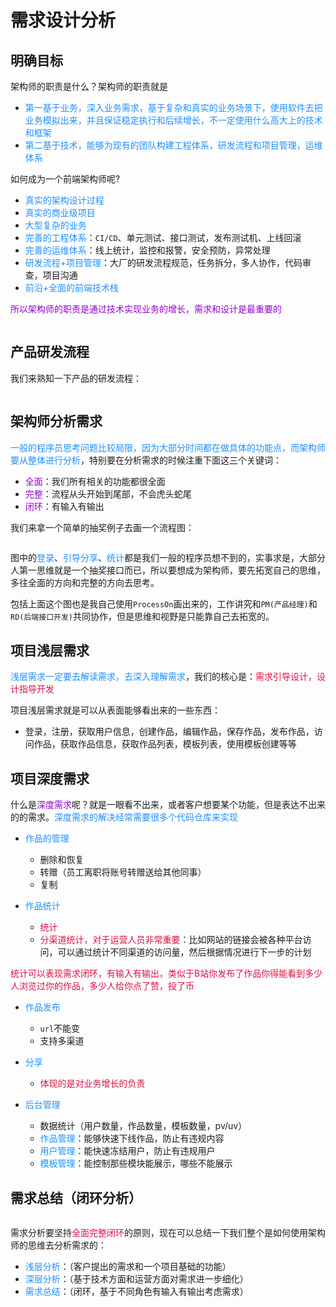 # 需求设计分析

## 明确目标
架构师的职责是什么？架构师的职责就是
+ <font color=#1E90FF>第一基于业务，深入业务需求，基于复杂和真实的业务场景下，使用软件去把业务模拟出来，并且保证稳定执行和后续增长，不一定使用什么高大上的技术和框架</font>
+ <font color=#1E90FF>第二基于技术，能够为现有的团队构建工程体系，研发流程和项目管理，运维体系</font>

如何成为一个前端架构师呢?
+ <font color=#1E90FF>真实的架构设计过程</font>
+ <font color=#1E90FF>真实的商业级项目</font>
+ <font color=#1E90FF>大型复杂的业务</font>
+ <font color=#1E90FF>完善的工程体系</font>：`CI/CD`、单元测试、接口测试，发布测试机、上线回滚
+ <font color=#1E90FF>完善的运维体系</font>：线上统计，监控和报警，安全预防，异常处理
+ <font color=#1E90FF>研发流程+项目管理</font>：大厂的研发流程规范，任务拆分，多人协作，代码审查，项目沟通
+ <font color=#1E90FF>前沿+全面的前端技术栈</font>

<font color=#9400D3>所以架构师的职责是通过技术实现业务的增长，需求和设计是最重要的</font>

<img :src="$withBase('/web_jiagoushizhize.png')" alt="">

## 产品研发流程
我们来熟知一下产品的研发流程：

<img :src="$withBase('/web-project-process.png')" alt="">

## 架构师分析需求
<font color=#1E90FF>一般的程序员思考问题比较局限，因为大部分时间都在做具体的功能点，而架构师要从整体进行分析</font>，特别要在分析需求的时候注重下面这三个关键词：
+ <font color=#9400D3>全面</font>：我们所有相关的功能都很全面
+ <font color=#9400D3>完整</font>：流程从头开始到尾部，不会虎头蛇尾
+ <font color=#9400D3>闭环</font>：有输入有输出

我们来拿一个简单的抽奖例子去画一个流程图：

<img :src="$withBase('/web-choujiang.png')" alt="">

图中的<font color=#1E90FF>登录</font>、<font color=#1E90FF>引导分享</font>、<font color=#1E90FF>统计</font>都是我们一般的程序员想不到的，实事求是，大部分人第一思维就是一个抽奖接口而已，所以要想成为架构师，要先拓宽自己的思维，多往全面的方向和完整的方向去思考。

包括上面这个图也是我自己使用`ProcessOn`画出来的，工作讲究和`PM(产品经理)`和`RD(后端接口开发)`共同协作，但是思维和视野是只能靠自己去拓宽的。

## 项目浅层需求
<font color=#1E90FF>浅层需求一定要去解读需求，去深入理解需求</font>，我们的核心是：<font color=#DD1144>需求引导设计，设计指导开发</font>

项目浅层需求就是可以从表面能够看出来的一些东西：
+ 登录，注册，获取用户信息，创建作品，编辑作品，保存作品，发布作品，访问作品，获取作品信息，获取作品列表，模板列表，使用模板创建等等

## 项目深度需求
什么是<font color=#9400D3>深度需求</font>呢？就是一眼看不出来，或者客户想要某个功能，但是表达不出来的的需求。<font color=#1E90FF>深度需求的解决经常需要很多个代码仓库来实现</font>

+ <font color=#1E90FF>作品的管理</font>
	+ 删除和恢复
	+ 转赠（员工离职将账号转赠送给其他同事）
	+ 复制

+ <font color=#1E90FF>作品统计</font>
	+ <font color=#DD1144>统计</font>
	+ <font color=#DD1144>分渠道统计，对于运营人员非常重要</font>：比如网站的链接会被各种平台访问，可以通过统计不同渠道的访问量，然后根据情况进行下一步的计划

<font color=#DD1144>统计可以表现需求闭环，有输入有输出，类似于B站你发布了作品你得能看到多少人浏览过你的作品，多少人给你点了赞，投了币</font>

+ <font color=#1E90FF>作品发布</font>
	+ `url`不能变
	+ 支持多渠道

+ <font color=#1E90FF>分享</font>
	+ <font color=#DD1144>体现的是对业务增长的负责</font>

+ <font color=#1E90FF>后台管理</font>
	+ 数据统计（用户数量，作品数量，模板数量，pv/uv）
	+ <font color=#1E90FF>作品管理</font>：能够快速下线作品，防止有违规内容
	+ <font color=#1E90FF>用户管理</font>：能快速冻结用户，防止有违规用户
	+ <font color=#1E90FF>模板管理</font>：能控制那些模块能展示，哪些不能展示

## 需求总结（闭环分析）
<img :src="$withBase('/web_analyze_image.png')" alt="">

需求分析要坚持<font color=#DD1144>全面完整闭环</font>的原则，现在可以总结一下我们整个是如何使用架构师的思维去分析需求的：
+ <font color=#1E90FF>浅层分析</font>：（客户提出的需求和一个项目基础的功能）
+ <font color=#1E90FF>深层分析</font>：（基于技术方面和运营方面对需求进一步细化）
+ <font color=#1E90FF>需求总结</font>：（闭环，基于不同角色有输入有输出考虑需求）